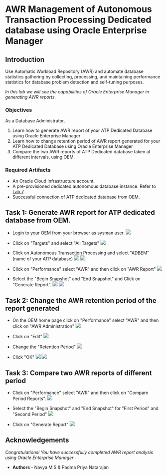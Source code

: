 # AWR Management of Autonomous Transaction Processing Dedicated database using Oracle Enterprise Manager

## Introduction
Use Automatic Workload Repository (AWR) and automate database statistics gathering by collecting, processing, and maintaining performance statistics for database problem detection and self-tuning purposes.

*In this lab we will see the capabilities of Oracle Enterprise Manager in generating AWR reports.*

### Objectives

As a Database Administrator,

1. Learn how to generate AWR report of your ATP Dedicated Database using Oracle Enterprise Manager
2. Learn how to change retention period of AWR report generated for your ATP Dedicated Database using Oracle Enterprise Manager
3. Compare the two AWR reports of ATP Dedicated database taken at different intervals, using OEM.


### Required Artifacts

   - An Oracle Cloud Infrastructure account.
   - A pre-provisioned dedicated autonomous database instance. Refer to [Lab 7](?lab=lab-7-provisioning-databases).
   - Successful connection of ATP dedicated database from OEM.


## Task 1: Generate AWR report for ATP dedicated database from OEM.

- Login to your OEM from your browser as sysman user.
    ![](./images/us1_1.png " ")

- Click on "Targets" and select "All Targets"
    ![](./images/us1_2.png " ")

- Click on Autonomous Transaction Processing and select "ADBEM" (name of your ATP database)
    ![](./images/us1_3.png " ")
    ![](./images/us1_4.png " ")

- Click on "Performance" select "AWR" and then click on "AWR Report"
    ![](./images/us1_5.png " ")

- Select the "Begin Snapshot" and "End Snapshot" and Click on "Generate Report".
    ![](./images/us1_6.png " ")
    ![](./images/us1_7.png " ")

## Task 2: Change the AWR retention period of the report generated

- On the OEM home page click on "Performance" select "AWR" and then click on "AWR Administration"
    ![](./images/us1_8.png " ")

- Click on "Edit"
    ![](./images/us1_9.png " ")

- Change the "Retention Period"
    ![](./images/us1_10.png " ")

- Click "OK"
    ![](./images/us1_10.png " ")
    ![](./images/us1_11.png " ")

## Task 3: Compare two AWR reports of different period

- Click on "Performance" select "AWR" and then click on "Compare Period Reports".
    ![](./images/us1_12.png " ")

- Select the "Begin Snapshot" and "End Snapshot" for "First Period" and "Second Period"
    ![](./images/us1_14.png " ")

- Click on "Generate Report"
    ![](./images/us1_13.png " ")

## Acknowledgements

*Congratulations! You have successfully completed AWR report analysis using Oracle Enterprise Manager .*

- **Authors** - Navya M S & Padma Priya Natarajan
